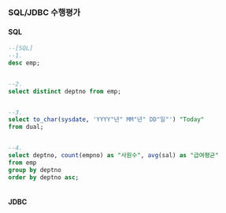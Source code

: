 ### SQL/JDBC 수행평가

#### SQL

```sql
--[SQL]
--1.
desc emp;


--2.
select distinct deptno from emp;


--3.
select to_char(sysdate, 'YYYY"년" MM"년" DD"일"') "Today"
from dual;


--4.
select deptno, count(empno) as "사원수", avg(sal) as "급여평균"
from emp
group by deptno
order by deptno asc;



```



#### JDBC

```java

```

